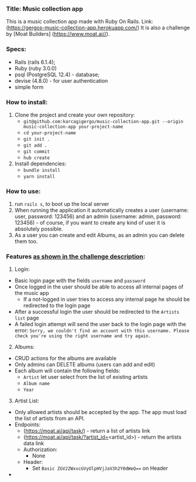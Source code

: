 ### Title: Music collection app

This is a music collection app made with Ruby On Rails. Link: (https://gergos-music-collection-app.herokuapp.com/)
It is also a challenge by [Moat Builders] (https://www.moat.ai//).

### Specs:

- Rails (rails 6.1.4);
- Ruby (ruby 3.0.0)
- psql (PostgreSQL 12.4) - database;
- devise (4.8.0) - for user authentication
- simple form

### How to install:

1. Clone the project and create your own repository:
   - `git@github.com:karcagigergo/music-collection-app.git --origin music-collection-app your-project-name`
   - `cd your-project-name`
   - `git init .`
   - `git add .`
   - `git commit`
   - `hub create`
2. Install dependencies:
   - `bundle install`
   - `yarn install`

### How to use:

1. run `rails s`, to boot up the local server
2. When running the application it automatically creates a user (username: user, password: 123456) and an admin (username: admin, password: 123456) - of course, if you want to create any kind of user it is absolutely possible.
3. As a user you can create and edit Albums, as an admin you can delete them too.

### Features [as shown in the challenge description](https://gitlab.com/-/snippets/2167416):

1. Login:

- Basic login page with the fields `username` and `password`
- Once logged in the user should be able to access all internal pages of the music app
  - If a not-logged in user tries to access any internal page he should be redirected to the login page
- After a successful login the user should be redirected to the `Artists list` page
- A failed login attempt will send the user back to the login page with the error: `Sorry, we couldn't find an account with this username. Please check you're using the right username and try again.`

2. Albums:

- CRUD actions for the albums are available
- Only admins can DELETE albums (users can add and edit)
- Each album will contain the following fields:
  - `Artist` let user select from the list of existing artists
  - `Album name`
  - `Year`

3. Artist List:

- Only allowed artists should be accepted by the app. The app must load the list of artists from an API.
- Endpoints:
  - (https://moat.ai/api/task/) - return a list of artists link
  - (https://moat.ai/api/task/?artist_id=<artist_id>) - return the artists data link
  - Authorization:
    - None
  - Header:
    - Set `Basic ZGV2ZWxvcGVyOlpHVjJaV3h2Y0dWeQ==` on Header
-
